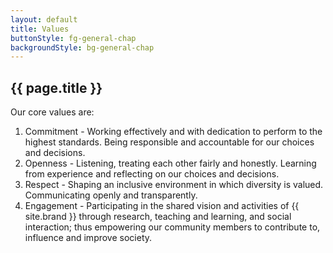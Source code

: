 ```yaml
---
layout: default
title: Values
buttonStyle: fg-general-chap
backgroundStyle: bg-general-chap
---
```


## {{ page.title }}

Our core values are:

1. Commitment - Working effectively and with dedication to perform to the highest standards. Being responsible and accountable for our choices and decisions.
2. Openness - Listening, treating each other fairly and honestly. Learning from experience and reflecting on our choices and decisions.
3. Respect - Shaping an inclusive environment in which diversity is valued. Communicating openly and transparently.
4. Engagement - Participating in the shared vision and activities of {{ site.brand }} through research, teaching and learning, and social interaction; thus empowering our community members to contribute to, influence and improve society.